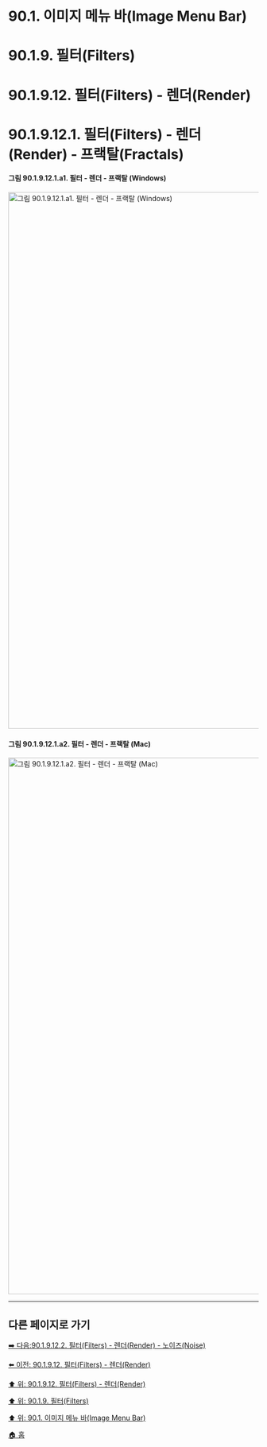 # 90.1. 이미지 메뉴 바(Image Menu Bar)
# 90.1.9. 필터(Filters)
# 90.1.9.12. 필터(Filters) - 렌더(Render)
# 90.1.9.12.1. 필터(Filters) - 렌더(Render) - 프랙탈(Fractals)

#### 그림 90.1.9.12.1.a1. 필터 - 렌더 - 프랙탈 (Windows)
<img width="1080" alt="그림 90.1.9.12.1.a1. 필터 - 렌더 - 프랙탈 (Windows)" environment="Windows 10 GIMP 2.10.36" src="https://github.com/wonder13662/gimp/assets/15767104/527a8660-bba4-4d50-86b9-90f60d20abd3">

#### 그림 90.1.9.12.1.a2. 필터 - 렌더 - 프랙탈 (Mac)
<img width="1080" alt="그림 90.1.9.12.1.a2. 필터 - 렌더 - 프랙탈 (Mac)" environment="MacOS:Sonoma 14.2.1 GIMP 2.10.36" src="https://github.com/wonder13662/gimp/assets/15767104/6ef1a8df-e3af-48a7-a818-5cf5562d64f4">

***

## 다른 페이지로 가기

[➡️ 다음:90.1.9.12.2. 필터(Filters) - 렌더(Render) - 노이즈(Noise)](./90-01-09-filtersx-12-renderx-02-noise.md)

[⬅️ 이전: 90.1.9.12. 필터(Filters) - 렌더(Render)](./90-01-09-filtersx-12-render.md)

[⬆️ 위: 90.1.9.12. 필터(Filters) - 렌더(Render)](./90-01-09-filtersx-12-render.md)

[⬆️ 위: 90.1.9. 필터(Filters)](./90-01-09-filters.md)

[⬆️ 위: 90.1. 이미지 메뉴 바(Image Menu Bar)](./90-01-00-image-menu-bar.md)

[🏠 홈](./00-home.md)

